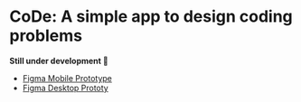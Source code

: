 # CoDe: A simple app to design coding problems


__Still under development 🚚__
- [Figma Mobile Prototype](https://www.figma.com/proto/MBZRvGqrwI8obO9sa47Cb5/CoDe?page-id=0%3A1&node-id=5%3A107&viewport=241%2C48%2C0.32&scaling=min-zoom&starting-point-node-id=5%3A107&show-proto-sidebar=1&hide-ui=1)
- [Figma Desktop Prototy](https://www.figma.com/proto/MBZRvGqrwI8obO9sa47Cb5/CoDe?page-id=0%3A1&node-id=1%3A4&viewport=241%2C48%2C0.32&scaling=min-zoom&starting-point-node-id=1%3A4&show-proto-sidebar=1&hide-ui=1)

